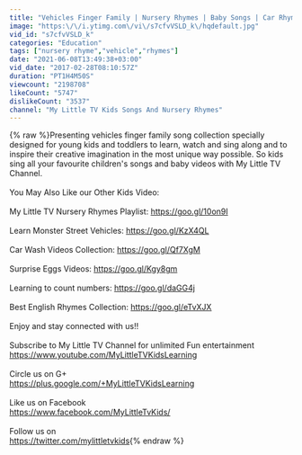 ```yaml
---
title: "Vehicles Finger Family | Nursery Rhymes | Baby Songs | Car Rhyme | Kids Videos"
image: "https:\/\/i.ytimg.com\/vi\/s7cfvVSLD_k\/hqdefault.jpg"
vid_id: "s7cfvVSLD_k"
categories: "Education"
tags: ["nursery rhyme","vehicle","rhymes"]
date: "2021-06-08T13:49:38+03:00"
vid_date: "2017-02-28T08:10:57Z"
duration: "PT1H4M50S"
viewcount: "2198708"
likeCount: "5747"
dislikeCount: "3537"
channel: "My Little TV Kids Songs And Nursery Rhymes"
---
```

{% raw %}Presenting vehicles finger family song collection specially designed for young kids and toddlers to learn, watch and sing along and to inspire their creative imagination in the most unique way possible. So kids sing all your favourite children's songs and baby videos with My Little TV Channel.<br /><br />You May Also Like our Other Kids Video:<br /><br />My Little TV Nursery Rhymes Playlist: <a rel="nofollow" target="blank" href="https://goo.gl/10on9I">https://goo.gl/10on9I</a><br /><br />Learn Monster Street Vehicles: <a rel="nofollow" target="blank" href="https://goo.gl/KzX4QL">https://goo.gl/KzX4QL</a><br /><br />Car Wash Videos Collection: <a rel="nofollow" target="blank" href="https://goo.gl/Qf7XgM">https://goo.gl/Qf7XgM</a><br /><br />Surprise Eggs Videos: <a rel="nofollow" target="blank" href="https://goo.gl/Kgy8gm">https://goo.gl/Kgy8gm</a><br /><br />Learning to count numbers: <a rel="nofollow" target="blank" href="https://goo.gl/daGG4j">https://goo.gl/daGG4j</a><br /><br />Best English Rhymes Collection: <a rel="nofollow" target="blank" href="https://goo.gl/eTvXJX">https://goo.gl/eTvXJX</a><br /><br />Enjoy and stay connected with us!!<br /><br />Subscribe to My Little TV Channel for unlimited Fun entertainment<br /><a rel="nofollow" target="blank" href="https://www.youtube.com/MyLittleTVKidsLearning">https://www.youtube.com/MyLittleTVKidsLearning</a><br /><br />Circle us on G+<br /><a rel="nofollow" target="blank" href="https://plus.google.com/+MyLittleTVKidsLearning">https://plus.google.com/+MyLittleTVKidsLearning</a><br /><br />Like us on Facebook<br /><a rel="nofollow" target="blank" href="https://www.facebook.com/MyLittleTvKids/">https://www.facebook.com/MyLittleTvKids/</a><br /><br />Follow us on<br /><a rel="nofollow" target="blank" href="https://twitter.com/mylittletvkids">https://twitter.com/mylittletvkids</a>{% endraw %}
